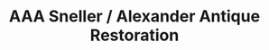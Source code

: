---
title: "AAA Sneller / Alexander Antique Restoration"
url: /mamaroneck/aaa-sneller-alexander-antique-restoration/
shop: antiques
---